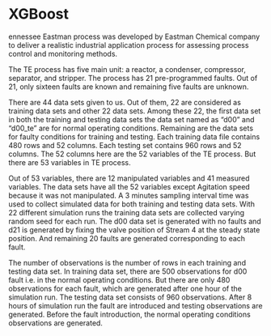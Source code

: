 # XGBoost


ennessee Eastman process was developed by Eastman Chemical company to deliver a realistic industrial application process for assessing process control and monitoring methods.

The TE process has five main unit: a reactor, a condenser, compressor, separator, and stripper. The process has 21 pre-programmed faults. Out of 21, only sixteen faults are known and remaining five faults are unknown.


There are 44 data sets given to us. Out of them, 22 are considered as training data sets and other 22 data sets. Among these 22, the first data set in both the training and testing data sets the data set named as “d00” and “d00_te” are for normal operating conditions. Remaining are the data sets for faulty conditions for training and testing. Each training data file contains 480 rows and 52 columns. Each testing set contains 960 rows and 52 columns. The 52 columns here are the 52 variables of the TE process. But there are 53 variables in TE process.

Out of 53 variables, there are 12 manipulated variables and 41 measured variables. The data sets have all the 52 variables except Agitation speed because it was not manipulated. A 3 minutes sampling interval time was used to collect simulated data for both training and testing data sets. With 22 different simulation runs the training data sets are collected varying random seed for each run. The d00 data set is generated with no faults and d21 is generated by fixing the valve position of Stream 4 at the steady state position. And remaining 20 faults are generated corresponding to each fault.

The number of observations is the number of rows in each training and testing data set. In training data set, there are 500 observations for d00 fault i.e. in the normal operating conditions. But there are only 480 observations for each fault, which are generated after one hour of the simulation run. The testing data set consists of 960 observations. After 8 hours of simulation run the fault are introduced and testing observations are generated. Before the fault introduction, the normal operating conditions observations are generated.
